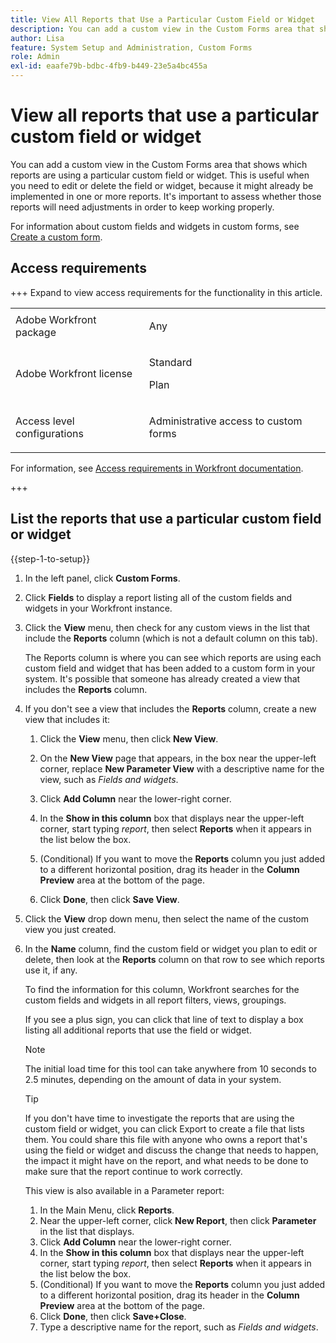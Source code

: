 ```yaml
---
title: View All Reports that Use a Particular Custom Field or Widget
description: You can add a custom view in the Custom Forms area that shows which reports are using a particular custom field or widget. This is useful when you need to edit or delete the field or widget, because it might already be implemented in one or more reports. It's important to assess whether those reports will need adjustments in order to keep working properly.
author: Lisa
feature: System Setup and Administration, Custom Forms
role: Admin
exl-id: eaafe79b-bdbc-4fb9-b449-23e5a4bc455a
---
```

# View all reports that use a particular custom field or widget

You can add a custom view in the Custom Forms area that shows which reports are using a particular custom field or widget. This is useful when you need to edit or delete the field or widget, because it might already be implemented in one or more reports. It's important to assess whether those reports will need adjustments in order to keep working properly.

For information about custom fields and widgets in custom forms, see [Create a custom form](/help/quicksilver/administration-and-setup/customize-workfront/create-manage-custom-forms/form-designer/design-a-form/design-a-form.md).

## Access requirements

+++ Expand to view access requirements for the functionality in this article.

<table style="table-layout:auto"> 
 <col> 
 <col> 
 <tbody> 
  <tr> 
   <td>Adobe Workfront package</td> 
   <td><p>Any</p></td> 
  </tr> 
  <tr> 
   <td>Adobe Workfront license</td> 
   <td><p>Standard</p>
       <p>Plan</p></td>
  </tr> 
  <tr> 
   <td>Access level configurations</td> 
   <td> <p>Administrative access to custom forms</p> </td> 
  </tr>  
 </tbody> 
</table>

For information, see [Access requirements in Workfront documentation](/help/quicksilver/administration-and-setup/add-users/access-levels-and-object-permissions/access-level-requirements-in-documentation.md).

+++

## List the reports that use a particular custom field or widget

{{step-1-to-setup}}

1. In the left panel, click **Custom Forms**.
1. Click **Fields** to display a report listing all of the custom fields and widgets in your Workfront instance.

1. Click the **View** menu, then check for any custom views in the list that include the **Reports** column (which is not a default column on this tab).

   The Reports column is where you can see which reports are using each custom field and widget that has been added to a custom form in your system. It's possible that someone has already created a view that includes the **Reports** column.

1. If you don't see a view that includes the **Reports** column, create a new view that includes it:

   1. Click the **View** menu, then click **New View**.
   
   1. On the **New View** page that appears, in the box near the upper-left corner, replace **New Parameter View** with a descriptive name for the view, such as *Fields and widgets*.
   
   1. Click **Add Column** near the lower-right corner.
   1. In the **Show in this column** box that displays near the upper-left corner, start typing *report*, then select **Reports** when it appears in the list below the box.
   
   1. (Conditional) If you want to move the **Reports** column you just added to a different horizontal position, drag its header in the **Column Preview** area at the bottom of the page.
   
   1. Click **Done**, then click **Save View**.

1. Click the **View** drop down menu, then select the name of the custom view you just created.
1. In the **Name** column, find the custom field or widget you plan to edit or delete, then look at the **Reports** column on that row to see which reports use it, if any.

   To find the information for this column, Workfront searches for the custom fields and widgets in all report filters, views, groupings.

   If you see a plus sign, you can click that line of text to display a box listing all additional reports that use the field or widget.

   >[!NOTE]
   >
   >The initial load time for this tool can take anywhere from 10 seconds to 2.5 minutes, depending on the amount of data in your system.

   >[!TIP]
   >
   >If you don't have time to investigate the reports that are using the custom field or widget, you can click Export to create a file that lists them. You could share this file with anyone who owns a report that's using the field or widget and discuss the change that needs to happen, the impact it might have on the report, and what needs to be done to make sure that the report continue to work correctly.
   >
   >This view is also available in a Parameter report:
   >      
   > 1. In the Main Menu, click **Reports**.
   > 1. Near the upper-left corner, click **New Report**, then click **Parameter** in the list that displays.
   > 1. Click **Add Column** near the lower-right corner.
   > 1. In the **Show in this column** box that displays near the upper-left corner, start typing *report*, then select **Reports** when it appears in the list below the box.
   > 1. (Conditional) If you want to move the **Reports** column you just added to a different horizontal position, drag its header in the **Column Preview** area at the bottom of the page.
   > 1. Click **Done**, then click **Save+Close**.
   > 1. Type a descriptive name for the report, such as *Fields and widgets*.
